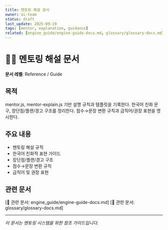 ```yaml
---
title: 멘토링 해설 문서
owner: ai-team
status: draft
last_update: 2025-09-19
tags: [mentor, explanation, guidance]
related: [engine_guide/engine-guide-docs.md, glossary/glossary-docs.md]
---
```


# 🧑‍🏫 멘토링 해설 문서

**문서 레벨**: Reference / Guide

## 목적
mentor.js, mentor-explain.js 기반 설명 규칙과 템플릿을 기록한다.
한국어 친화 문구, 장단점/플랜/경고 구조를 정리한다.
점수→문장 변환 규칙과 금칙어/권장 표현을 명시한다.

## 주요 내용
- 멘토링 해설 규칙
- 한국어 친화적 표현 가이드
- 장단점/플랜/경고 구조
- 점수→문장 변환 규칙
- 금칙어 및 권장 표현

## 관련 문서
[📎 관련 문서: engine_guide/engine-guide-docs.md]
[📎 관련 문서: glossary/glossary-docs.md]

---
*이 문서는 멘토링 시스템을 위한 참조 가이드입니다.*